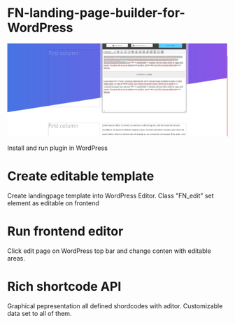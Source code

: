 # FN-landing-page-builder-for-WordPress

![Editor first view](https://github.com/dadmor/FN-landing-page-builder-for-WordPress/blob/master/screenshot1.png)

Install and run plugin in WordPress

# Create editable template

Create landingpage template into WordPress Editor.
Class "FN_edit" set element as editable on frontend

# Run frontend editor

Click edit page on WordPress top bar and change conten with editable areas. 

# Rich shortcode API

Graphical pepresentation all defined shordcodes with aditor. Customizable data set to all of them.
